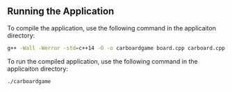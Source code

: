## Running the Application

To compile the application, use the following command in the applicaiton directory:

```bash
g++ -Wall -Werror -std=c++14 -O -o carboardgame board.cpp carboard.cpp game.cpp helper.cpp player.cpp
```
To run the compiled application, use the following command in the applicaiton directory:

```bash
./carboardgame
```

